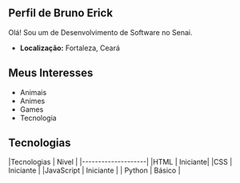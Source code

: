 ## Perfil de Bruno Erick

Olá! Sou um  de Desenvolvimento de Software no Senai.

- **Localização:** Fortaleza, Ceará

## Meus Interesses
- Animais
- Animes
- Games
- Tecnologia

## Tecnologias
|Tecnologias | Nivel |
|--------------------|
|HTML | Iniciante|
|CSS | Iniciante |
|JavaScript | Iniciante |
| Python | Básico |
